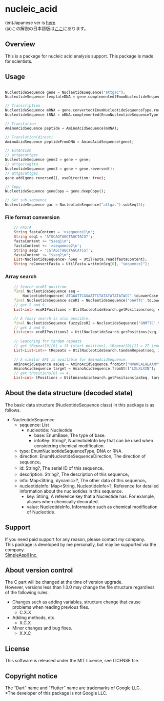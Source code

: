 # nucleic_acid

(en)Japanese ver is [here](https://github.com/MasahideMori-SimpleAppli/nucleic_acid/blob/main/README_JA.md).  
(ja)この解説の日本語版は[ここ](https://github.com/MasahideMori-SimpleAppli/nucleic_acid/blob/main/README_JA.md)にあります。

## Overview
This is a package for nucleic acid analysis support.
This package is made for scientists.

## Usage
```dart

NucleotideSequence gene = NucleotideSequence("attgac");
NucleotideSequence templateDNA = gene.complemented(EnumNucleotideSequenceType.dna);

// Transcription
NucleotideSequence mRNA = gene.converted(EnumNucleotideSequenceType.rna);
NucleotideSequence tRNA = mRNA.complemented(EnumNucleotideSequenceType.rna);

// Translation
AminoAcidSequence peptide = AminoAcidSequence(mRNA);

// Translation(direct)
AminoAcidSequence peptideFromDNA = AminoAcidSequence(gene);

// Extension
// attgacattgac
NucleotideSequence gene2 = gene + gene;
// attgaccagtta
NucleotideSequence gene3 = gene + gene.reversed();
// attgacattgac
gene.add(gene.reversed(), useDirection: true);

// Copy
NucleotideSequence geneCopy = gene.deepCopy();

// Get sub sequence
NucleotideSequence gac = NucleotideSequence("attgac").subSeq(3);
```

### File format conversion
```dart
    // FASTA
    String fastaContent = '>sequence1\n';
    String seq1 = 'ATGCAGTAGCTAGCTACGT';
    fastaContent += "$seq1\n";
    fastaContent += '>sequence2\n';
    String seq2 = 'CGTAGCTAGCTAGCATCGT';
    fastaContent += "$seq2\n";
    List<NucleotideSequence> nSeq = UtilFasta.read(fastaContent);
    String reConvertFasta = UtilFasta.write(nSeq[0], "sequence1");
```

### Array search
```dart
    // Search ecoRI position
    final NucleotideSequence seq =
        NucleotideSequence('ATGAATTCAGAATTCTATATATATATACC'.toLowerCase());
    final NucleotideSequence ecoRI = NucleotideSequence('GAATTC'.toLowerCase());
    // get 2 and 9.
    List<int> ecoRIPositions = UtilNucleotideSearch.getPositions(seq, ecoRI, true);

    // A fuzzy search is also possible.
    final NucleotideSequence fuzzyEcoRI = NucleotideSequence('GNMTTC'.toLowerCase());
    // get 2 and 9.
    List<int> ecoRIPositions2 = UtilNucleotideSearch.getPositions(seq, fuzzyEcoRI, true, fuzzyComp: true);
    
    // Searching for tandem repeats
    // get tRepeat[0][0] = 15 (start position), tRepeat[0][1] = 27 (end position).
    List<List<int>> tRepeats = UtilNucleotideSearch.tandemRepeat(seq, 2, 2, true);
    
    // A similar API is available for AminoAcidSequence.
    AminoAcidSequence aaSeq = AminoAcidSequence.fromStr("MVWWLALALAANYY");
    AminoAcidSequence target = AminoAcidSequence.fromStr("LXLXLXXN");
    // get tPositions[0] == 4.
    List<int> tPositions = UtilAminoAcidSearch.getPositions(aaSeq, target, true, fuzzyComp: true);
```

## About the data structure (decoded state)
The basic data structure (NucleotideSequence class) in this package is as follows.
- NucleotideSequence
  - sequence: List
    - nucleotide: Nucleotide
      - base: EnumBase, The type of base.
      - infoKey: String?, NucleotideInfo key that can be used when considering chemical modification.
  - type: EnumNucleotideSequenceType, DNA or RNA.
  - direction: EnumNucleotideSequenceDirection, The direction of sequence。
  - id: String?, The serial ID of this sequence。
  - description: String?, The description of this sequence。
  - info: Map<String, dynamic>?, The other data of this sequence。
  - nucleotideInfo: Map<String, NucleotideInfo>?, Reference for detailed information about the nucleotides in this sequence.
    - key: String, A reference key that a Nucleotide has. For example, aliases when chemically decorated.
    - value: NucleotideInfo, Information such as chemical modification of Nucleotide.

## Support
If you need paid support for any reason, please contact my company.  
This package is developed by me personally, but may be supported via the company.  
[SimpleAppli Inc.](https://simpleappli.com/en/index_en.html)

## About version control
The C part will be changed at the time of version upgrade.  
However, versions less than 1.0.0 may change the file structure regardless of the following rules.  
- Changes such as adding variables, structure change that cause problems when reading previous files.
    - C.X.X
- Adding methods, etc.
    - X.C.X
- Minor changes and bug fixes.
    - X.X.C

## License
This software is released under the MIT License, see LICENSE file.

## Copyright notice
The “Dart” name and “Flutter” name are trademarks of Google LLC.  
*The developer of this package is not Google LLC.